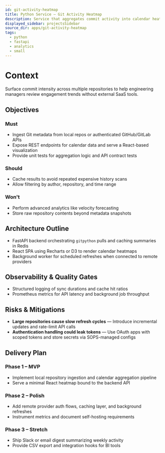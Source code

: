 ```yaml
---
id: git-activity-heatmap
title: Python Service – Git Activity Heatmap
description: Service that aggregates commit activity into calendar heatmaps.
displayed_sidebar: projectsSidebar
source_dir: apps/git-activity-heatmap
tags:
  - python
  - fastapi
  - analytics
  - small
---
```


# Context

Surface commit intensity across multiple repositories to help engineering managers review engagement trends without external SaaS tools.

## Objectives

### Must
- Ingest Git metadata from local repos or authenticated GitHub/GitLab APIs
- Expose REST endpoints for calendar data and serve a React-based visualization
- Provide unit tests for aggregation logic and API contract tests

### Should
- Cache results to avoid repeated expensive history scans
- Allow filtering by author, repository, and time range

### Won't
- Perform advanced analytics like velocity forecasting
- Store raw repository contents beyond metadata snapshots

## Architecture Outline

- FastAPI backend orchestrating `gitpython` pulls and caching summaries in Redis
- React SPA using Recharts or D3 to render calendar heatmaps
- Background worker for scheduled refreshes when connected to remote providers

## Observability & Quality Gates

- Structured logging of sync durations and cache hit ratios
- Prometheus metrics for API latency and background job throughput

## Risks & Mitigations

- **Large repositories cause slow refresh cycles** — Introduce incremental updates and rate-limit API calls
- **Authentication handling could leak tokens** — Use OAuth apps with scoped tokens and store secrets via SOPS-managed configs

## Delivery Plan

### Phase 1 – MVP
- Implement local repository ingestion and calendar aggregation pipeline
- Serve a minimal React heatmap bound to the backend API

### Phase 2 – Polish
- Add remote provider auth flows, caching layer, and background refreshes
- Instrument metrics and document self-hosting requirements

### Phase 3 – Stretch
- Ship Slack or email digest summarizing weekly activity
- Provide CSV export and integration hooks for BI tools
